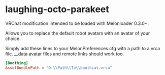 # laughing-octo-parakeet

VRChat modification intended to be loaded with Melonloader 0.3.0+.

Allows you to replace the default robot avatars with an avatar of your choice.

Simply add these lines to your MelonPreferences.cfg with a path to a vrca file.
__data avatar files and remote links should work too.

```ini
[Boothing]
AssetBundlePath = "D:\\Path\\To\\boothcat.vrca"
